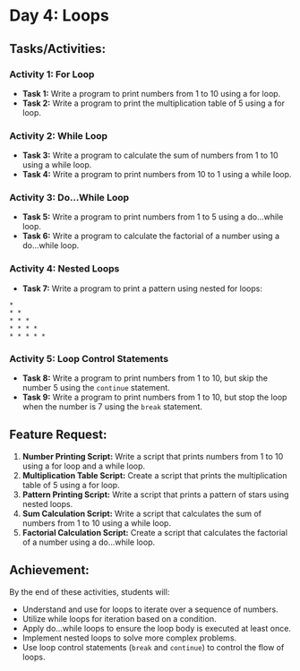 # Day 4: Loops

## Tasks/Activities:

### Activity 1: For Loop
- **Task 1:** Write a program to print numbers from 1 to 10 using a for loop.
- **Task 2:** Write a program to print the multiplication table of 5 using a for loop.

### Activity 2: While Loop
- **Task 3:** Write a program to calculate the sum of numbers from 1 to 10 using a while loop.
- **Task 4:** Write a program to print numbers from 10 to 1 using a while loop.

### Activity 3: Do...While Loop
- **Task 5:** Write a program to print numbers from 1 to 5 using a do...while loop.
- **Task 6:** Write a program to calculate the factorial of a number using a do...while loop.

### Activity 4: Nested Loops
- **Task 7:** Write a program to print a pattern using nested for loops:
```
* 
* * 
* * * 
* * * * 
* * * * * 
```

### Activity 5: Loop Control Statements
- **Task 8:** Write a program to print numbers from 1 to 10, but skip the number 5 using the `continue` statement.
- **Task 9:** Write a program to print numbers from 1 to 10, but stop the loop when the number is 7 using the `break` statement.

## Feature Request:

1. **Number Printing Script:** Write a script that prints numbers from 1 to 10 using a for loop and a while loop.
2. **Multiplication Table Script:** Create a script that prints the multiplication table of 5 using a for loop.
3. **Pattern Printing Script:** Write a script that prints a pattern of stars using nested loops.
4. **Sum Calculation Script:** Write a script that calculates the sum of numbers from 1 to 10 using a while loop.
5. **Factorial Calculation Script:** Create a script that calculates the factorial of a number using a do...while loop.

## Achievement:

By the end of these activities, students will:
- Understand and use for loops to iterate over a sequence of numbers.
- Utilize while loops for iteration based on a condition.
- Apply do...while loops to ensure the loop body is executed at least once.
- Implement nested loops to solve more complex problems.
- Use loop control statements (`break` and `continue`) to control the flow of loops.